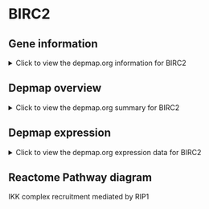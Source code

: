 <h1>BIRC2</h1>

<h2>Gene information</h2>
<details>
  <summary>Click to view the depmap.org information for BIRC2</summary>
  <iframe src="https://depmap.org/portal/gene/BIRC2?tab=about" style="border:none;width:100%;height:800px"></iframe>
</details>

<h2>Depmap overview</h2>
<details>
  <summary>Click to view the depmap.org summary for BIRC2</summary>
  <iframe src="https://depmap.org/portal/gene/BIRC2?tab=overview" style="border:none;width:100%;height:800px"></iframe>
</details>

<h2>Depmap expression</h2>
<details>
  <summary>Click to view the depmap.org expression data for BIRC2</summary>
  <iframe src="https://depmap.org/portal/gene/BIRC2?tab=characterization" style="border:none;width:100%;height:800px"></iframe>
</details>



<h2>Reactome Pathway diagram</h2>
IKK complex recruitment mediated by RIP1
<div id="diagramHolder"></div>

<script>
    //Creating the Reactome Diagram widget
    //Take into account a proxy needs to be set up in your server side pointing to www.reactome.org
    function onReactomeDiagramReady(){  //This function is automatically called when the widget code is ready to be used
        var diagram = Reactome.Diagram.create({
            "placeHolder" : "diagramHolder",
            "width" : 900,
            "height" : 500
        });

        //Initialising it to the "Hemostasis" pathway
        diagram.loadDiagram("R-HSA-937041");

        //Adding different listeners

        diagram.onDiagramLoaded(function (loaded) {
            console.info("Loaded ", loaded);
            diagram.flagItems("BAD");
	    diagram.flagItems("Q92934");
            if (loaded == "R-HSA-937041") diagram.selectItem("R-HSA-937041");
        });

     }
</script>



